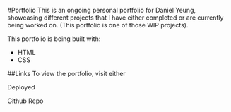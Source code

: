 #Portfolio
This is an ongoing personal portfolio for Daniel Yeung, showcasing different projects that I have either completed or are currently being worked on. (This portfolio is one of those WIP projects).

This portfolio is being built with:

- HTML
- CSS

##Links
To view the portfolio, visit either 

Deployed 

Github Repo
